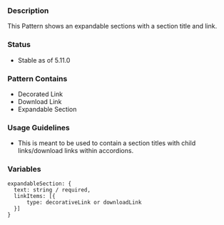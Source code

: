 ### Description
This Pattern shows an expandable sections with a section title and link.

### Status
* Stable as of 5.11.0

### Pattern Contains
* Decorated Link
* Download Link
* Expandable Section

### Usage Guidelines
* This is meant to be used to contain a section titles with child links/download links within accordions.

### Variables
~~~
expandableSection: {
  text: string / required,
  linkItems: [{
      type: decorativeLink or downloadLink
  }]
}
~~~
